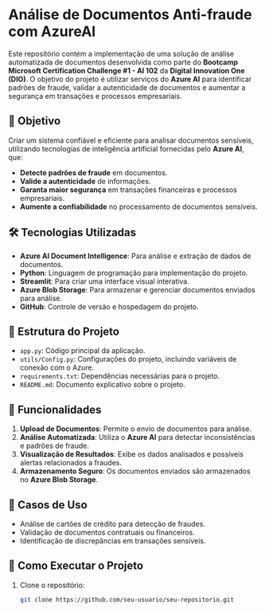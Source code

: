 # Análise de Documentos Anti-fraude com AzureAI

Este repositório contém a implementação de uma solução de análise automatizada de documentos desenvolvida como parte do **Bootcamp Microsoft Certification Challenge #1 - AI 102** da **Digital Innovation One (DIO)**. O objetivo do projeto é utilizar serviços do **Azure AI** para identificar padrões de fraude, validar a autenticidade de documentos e aumentar a segurança em transações e processos empresariais.

## 🌟 Objetivo

Criar um sistema confiável e eficiente para analisar documentos sensíveis, utilizando tecnologias de inteligência artificial fornecidas pelo **Azure AI**, que:

- **Detecte padrões de fraude** em documentos.
- **Valide a autenticidade** de informações.
- **Garanta maior segurança** em transações financeiras e processos empresariais.
- **Aumente a confiabilidade** no processamento de documentos sensíveis.

## 🛠️ Tecnologias Utilizadas

- **Azure AI Document Intelligence**: Para análise e extração de dados de documentos.
- **Python**: Linguagem de programação para implementação do projeto.
- **Streamlit**: Para criar uma interface visual interativa.
- **Azure Blob Storage**: Para armazenar e gerenciar documentos enviados para análise.
- **GitHub**: Controle de versão e hospedagem do projeto.

## 📂 Estrutura do Projeto

- `app.py`: Código principal da aplicação.
- `utils/Config.py`: Configurações do projeto, incluindo variáveis de conexão com o Azure.
- `requirements.txt`: Dependências necessárias para o projeto.
- `README.md`: Documento explicativo sobre o projeto.

## 🚀 Funcionalidades

1. **Upload de Documentos**: Permite o envio de documentos para análise.
2. **Análise Automatizada**: Utiliza o **Azure AI** para detectar inconsistências e padrões de fraude.
3. **Visualização de Resultados**: Exibe os dados analisados e possíveis alertas relacionados a fraudes.
4. **Armazenamento Seguro**: Os documentos enviados são armazenados no **Azure Blob Storage**.

## 🎯 Casos de Uso

- Análise de cartões de crédito para detecção de fraudes.
- Validação de documentos contratuais ou financeiros.
- Identificação de discrepâncias em transações sensíveis.

## 🔧 Como Executar o Projeto

1. Clone o repositório:
   ```bash
   git clone https://github.com/seu-usuario/seu-repositorio.git
   ```
